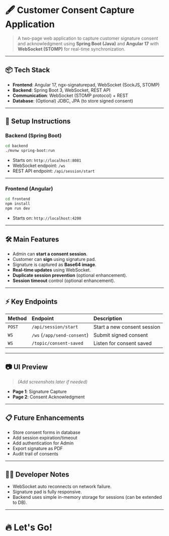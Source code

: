 # 🖋️ Customer Consent Capture Application

> A two-page web application to capture customer signature consent and acknowledgment using **Spring Boot (Java)** and **Angular 17** with **WebSocket (STOMP)** for real-time synchronization.

---

## 📦 Tech Stack

- **Frontend**: Angular 17, ngx-signaturepad, WebSocket (SockJS, STOMP)
- **Backend**: Spring Boot 3, WebSocket, REST API
- **Communication**: WebSocket (STOMP protocol) + REST
- **Database**: (Optional) JDBC, JPA (to store signed consent)

---

## 🚀 Setup Instructions

### Backend (Spring Boot)

```bash
cd backend
./mvnw spring-boot:run
```

- Starts on: `http://localhost:8081`
- WebSocket endpoint: `/ws`
- REST API endpoint: `/api/session/start`

---

### Frontend (Angular)

```bash
cd frontend
npm install
npm run dev
```

- Starts on: `http://localhost:4200`

---

## 🛠️ Main Features

- Admin can **start a consent session**.
- Customer can **sign** using signature pad.
- Signature is captured as **Base64 image**.
- **Real-time updates** using WebSocket.
- **Duplicate session prevention** (optional enhancement).
- **Session timeout** control (optional enhancement).

---

## ⚡ Key Endpoints

| Method | Endpoint                  | Description                |
|:-------|:---------------------------|:----------------------------|
| `POST` | `/api/session/start`        | Start a new consent session |
| `WS`   | `/ws` (`/app/send-consent`)  | Submit signed consent |
| `WS`   | `/topic/consent-saved`       | Listen for consent saved |

---

## 📷 UI Preview

> _(Add screenshots later if needed)_

- **Page 1**: Signature Capture
- **Page 2**: Consent Acknowledgment

---

## 📋 Future Enhancements

- Store consent forms in database
- Add session expiration/timeout
- Add authentication for Admin
- Export signature as PDF
- Audit trail of consents

---

## 🧑‍💻 Developer Notes

- WebSocket auto reconnects on network failure.
- Signature pad is fully responsive.
- Backend uses simple in-memory storage for sessions (can be extended to DB).
---

# 🔥 Let's Go!
